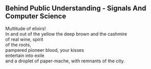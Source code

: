 Behind Public Understanding - Signals And Computer Science
----------------------------------------------------------
Multitude of elixirs!  
In and out of the yellow the deep brown and the cashmire  
of real wine, spirit  
of the roots,  
pampered pioneer blood, your kisses  
entertain into exile  
and a droplet of paper-mache, with remnants of the city.  
